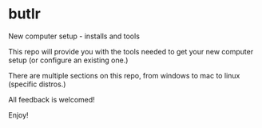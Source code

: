 # butlr
New computer setup - installs and tools

This repo will provide you with the tools needed to get your new computer setup (or configure an existing one.)

There are multiple sections on this repo, from windows to mac to linux (specific distros.)

All feedback is welcomed!

Enjoy!
